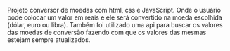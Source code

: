 Projeto conversor de moedas com html, css e JavaScript. Onde o usuário pode colocar um valor em reais e ele será convertido na moeda escolhida (dólar, euro ou libra). Também foi utilizado uma api para buscar os valores das moedas de conversão fazendo com que os valores das mesmas estejam sempre atualizados.